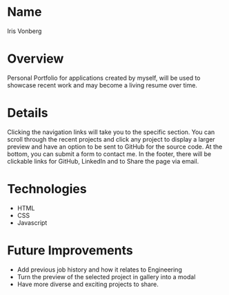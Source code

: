 # Name
Iris Vonberg

# Overview
Personal Portfolio for applications created by myself, will be used to showcase recent work and may become a living resume over time.

# Details
Clicking the navigation links will take you to the specific section. You can scroll through the recent projects and click any project to display a larger preview and have an option to be sent to GitHub for the source code. At the bottom, you can submit a form to contact me. In the footer, there will be clickable links for GitHub, LinkedIn and to Share the page via email. 

# Technologies
* HTML
* CSS
* Javascript

# Future Improvements
* Add previous job history and how it relates to Engineering
* Turn the preview of the selected project in gallery into a modal
* Have more diverse and exciting projects to share.

